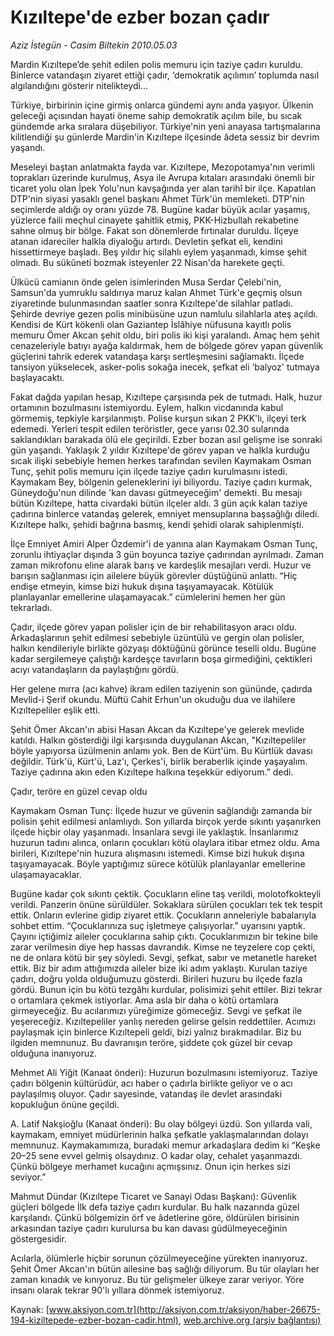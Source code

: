 # Kızıltepe'de ezber bozan çadır

*Aziz İstegün - Casim Biltekin 2010.05.03*

<font class="agenda2NewsSpot">
 Mardin Kızıltepe’de şehit edilen polis memuru için taziye çadırı kuruldu. Binlerce vatandaşın ziyaret ettiği çadır, ‘demokratik açılımın’ toplumda nasıl algılandığını gösterir nitelikteydi...
</font>
<font class="newsDetail">
 <p class="MsoNormal">
  Türkiye, birbirinin içine girmiş onlarca gündemi aynı anda yaşıyor. Ülkenin geleceği açısından hayati öneme sahip demokratik açılım bile, bu sıcak gündemde arka sıralara düşebiliyor. Türkiye'nin yeni anayasa tartışmalarına kilitlendiği şu günlerde Mardin'in Kızıltepe ilçesinde âdeta sessiz bir devrim yaşandı.
 </p>
 <p class="MsoNormal">
  Meseleyi baştan anlatmakta fayda var. Kızıltepe, Mezopotamya'nın verimli toprakları üzerinde kurulmuş, Asya ile Avrupa kıtaları arasındaki önemli bir ticaret yolu olan İpek Yolu'nun kavşağında yer alan tarihî bir ilçe. Kapatılan DTP'nin siyasi yasaklı genel başkanı Ahmet Türk'ün memleketi. DTP'nin seçimlerde aldığı oy oranı yüzde 78. Bugüne kadar büyük acılar yaşamış, yüzlerce faili meçhul cinayete şahitlik etmiş, PKK-Hizbullah rekabetine sahne olmuş bir bölge. Fakat son dönemlerde fırtınalar duruldu. İlçeye atanan idareciler halkla diyaloğu artırdı. Devletin şefkat eli, kendini hissettirmeye başladı. Beş yıldır hiç silahlı eylem yaşanmadı, kimse şehit olmadı. Bu sükûneti bozmak isteyenler 22 Nisan'da harekete geçti.
 </p>
 <p class="MsoNormal">
  Ülkücü camianın önde gelen isimlerinden Musa Serdar Çelebi'nin, Samsun'da yumruklu saldırıya maruz kalan Ahmet Türk'e geçmiş olsun ziyaretinde bulunmasından saatler sonra Kızıltepe'de silahlar patladı. Şehirde devriye gezen polis minibüsüne uzun namlulu silahlarla ateş açıldı. Kendisi de Kürt kökenli olan Gaziantep İslâhiye nüfusuna kayıtlı polis memuru Ömer Akcan şehit oldu, biri polis iki kişi yaralandı. Amaç hem şehit cenazeleriyle batıyı ayağa kaldırmak, hem de bölgede görev yapan güvenlik güçlerini tahrik ederek vatandaşa karşı sertleşmesini sağlamaktı. İlçede tansiyon yükselecek, asker-polis sokağa inecek, şefkat eli ‘balyoz' tutmaya başlayacaktı.
 </p>
 <p class="MsoNormal">
  Fakat dağda yapılan hesap, Kızıltepe çarşısında pek de tutmadı. Halk, huzur ortamının bozulmasını istemiyordu. Eylem, halkın vicdanında kabul görmemiş, tepkiyle karşılanmıştı. Polise kurşun sıkan 2 PKK'lı, ilçeyi terk edemedi. Yerleri tespit edilen teröristler, gece yarısı 02.30 sularında saklandıkları barakada ölü ele geçirildi. Ezber bozan asıl gelişme ise sonraki gün yaşandı. Yaklaşık 2 yıldır Kızıltepe'de görev yapan ve halkla kurduğu sıcak ilişki sebebiyle hemen herkes tarafından sevilen Kaymakam Osman Tunç, şehit polis memuru için ilçede taziye çadırı kurulmasını istedi. Kaymakam Bey, bölgenin geleneklerini iyi biliyordu. Taziye çadırı kurmak, Güneydoğu'nun dilinde 'kan davası gütmeyeceğim' demekti. Bu mesajı bütün Kızıltepe, hatta civardaki bütün ilçeler aldı. 3 gün açık kalan taziye çadırına binlerce vatandaş gelerek, emniyet mensuplarına başsağlığı diledi. Kızıltepe halkı, şehidi bağrına basmış, kendi şehidi olarak sahiplenmişti.
 </p>
 <p class="MsoNormal">
  İlçe Emniyet Amiri Alper Özdemir'i de yanına alan Kaymakam Osman Tunç, zorunlu ihtiyaçlar dışında 3 gün boyunca taziye çadırından ayrılmadı. Zaman zaman mikrofonu eline alarak barış ve kardeşlik mesajları verdi. Huzur ve barışın sağlanması için ailelere büyük görevler düştüğünü anlattı. “Hiç endişe etmeyin, kimse bizi hukuk dışına taşıyamayacak. Kötülük planlayanlar emellerine ulaşamayacak.” cümlelerini hemen her gün tekrarladı.
 </p>
 <p class="MsoNormal">
  Çadır, ilçede görev yapan polisler için de bir rehabilitasyon aracı oldu. Arkadaşlarının şehit edilmesi sebebiyle üzüntülü ve gergin olan polisler, halkın kendileriyle birlikte gözyaşı döktüğünü görünce teselli oldu. Bugüne kadar sergilemeye çalıştığı kardeşçe tavırların boşa girmediğini, çektikleri acıyı vatandaşların da paylaştığını gördü.
 </p>
 <p class="MsoNormal">
  Her gelene mırra (acı kahve) ikram edilen taziyenin son gününde, çadırda Mevlid-i Şerif okundu. Müftü Cahit Erhun'un okuduğu dua ve ilahilere Kızıltepeliler eşlik etti.
 </p>
 <p class="MsoNormal">
  Şehit Ömer Akcan'ın abisi Hasan Akcan da Kızıltepe'ye gelerek mevlide katıldı. Halkın gösterdiği ilgi karşısında duygulanan Akcan, "Kızıltepeliler böyle yapıyorsa üzülmenin anlamı yok. Ben de Kürt'üm. Bu Kürtlük davası değildir. Türk'ü, Kürt'ü, Laz'ı, Çerkes'i, birlik beraberlik içinde yaşayalım. Taziye çadırına akın eden Kızıltepe halkına teşekkür ediyorum.” dedi.
 </p>
 <p class="MsoNormal">
 </p>
 <p class="MsoNormal">
  Çadır, teröre en güzel cevap oldu
 </p>
 <p class="MsoNormal">
 </p>
 <p class="MsoNormal">
  Kaymakam Osman Tunç: İlçede huzur ve güvenin sağlandığı zamanda bir polisin şehit edilmesi anlamlıydı. Son yıllarda birçok yerde sıkıntı yaşanırken ilçede hiçbir olay yaşanmadı. İnsanlara sevgi ile yaklaştık. İnsanlarımız huzurun tadını alınca, onların çocukları kötü olaylara itibar etmez oldu. Ama birileri, Kızıltepe'nin huzura alışmasını istemedi. Kimse bizi hukuk dışına taşıyamayacak. Böyle yaptığımız sürece kötülük planlayanlar emellerine ulaşamayacaklar.
 </p>
 <p class="MsoNormal">
  Bugüne kadar çok sıkıntı çektik. Çocukların eline taş verildi, molotofkokteyli verildi. Panzerin önüne sürüldüler. Sokaklara sürülen çocukları tek tek tespit ettik. Onların evlerine gidip ziyaret ettik. Çocukların anneleriyle babalarıyla sohbet ettim. “Çocuklarınıza suç işletmeye çalışıyorlar.” uyarısını yaptık. Çayını içtiğimiz aileler çocuklarına sahip çıktı. Çocuklarımızın bir tekine bile zarar verilmesin diye hep hassas davrandık. Kimse ne teyzelere cop çekti, ne de onlara kötü bir şey söyledi. Sevgi, şefkat, sabır ve metanetle hareket ettik. Biz bir adım attığımızda aileler bize iki adım yaklaştı. Kurulan taziye çadırı, doğru yolda olduğumuzu gösterdi. Birileri huzuru bu ilçede fazla gördü. Bunun için bu kötü tezgâhı kurdular, polisimizi şehit ettiler. Bizi tekrar o ortamlara çekmek istiyorlar. Ama asla bir daha o kötü ortamlara girmeyeceğiz. Bu acılarımızı yüreğimize gömeceğiz. Sevgi ve şefkat ile yeşereceğiz. Kızıltepeliler yanlış nereden gelirse gelsin reddettiler. Acımızı paylaşmak için binlerce Kızıltepeli geldi, bizi yalnız bırakmadılar. Biz bu ilgiden memnunuz. Bu davranışın teröre, şiddete çok güzel bir cevap olduğuna inanıyoruz.
 </p>
 <p class="MsoNormal">
  Mehmet Ali Yiğit (Kanaat önderi): Huzurun bozulmasını istemiyoruz. Taziye çadırı bölgenin kültürüdür, acı haber o çadırla birlikte geliyor ve o acı paylaşılmış oluyor. Çadır sayesinde, vatandaş ile devlet arasındaki kopukluğun önüne geçildi.
 </p>
 <p class="MsoNormal">
  A. Latif Nakşioğlu (Kanaat önderi): Bu olay bölgeyi üzdü. Son yıllarda vali, kaymakam, emniyet müdürlerinin halka şefkatle yaklaşmalarından dolayı memnunuz. Kaymakamımıza, buradaki memur arkadaşlara dedim ki “Keşke 20–25 sene evvel gelmiş olsaydınız. O kadar olay, cehalet yaşanmazdı. Çünkü bölgeye merhamet kucağını açmışsınız. Onun için herkes sizi seviyor.”
 </p>
 <p class="MsoNormal">
 </p>
 <p class="MsoNormal">
  Mahmut Dündar (Kızıltepe Ticaret ve Sanayi Odası Başkanı): Güvenlik güçleri bölgede İlk defa taziye çadırı kurdular. Bu halk nazarında güzel karşılandı. Çünkü bölgemizin örf ve âdetlerine göre, öldürülen birisinin arkasından taziye çadırı kurulursa bu kan davası güdülmeyeceğinin göstergesidir.
 </p>
 <p class="MsoNormal">
  Acılarla, ölümlerle hiçbir sorunun çözülmeyeceğine yürekten inanıyoruz. Şehit Ömer Akcan'ın bütün ailesine baş sağlığı diliyorum. Bu tür olayları her zaman kınadık ve kınıyoruz. Bu tür gelişmeler ülkeye zarar veriyor. Yöre insanı olarak tekrar 90'lı yıllara dönmek istemiyoruz.
 </p>
</font>

Kaynak: [www.aksiyon.com.tr](http://aksiyon.com.tr/aksiyon/haber-26675-194-kiziltepede-ezber-bozan-cadir.html), [web.archive.org (arşiv bağlantısı)](http://web.archive.org/web/20101120101219/http://aksiyon.com.tr/aksiyon/haber-26675-194-kiziltepede-ezber-bozan-cadir.html)
